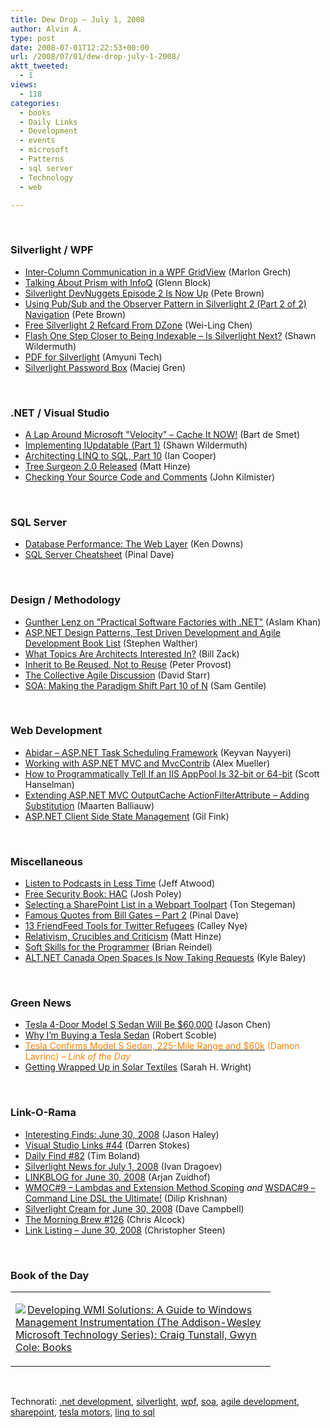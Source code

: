 ```yaml
---
title: Dew Drop – July 1, 2008
author: Alvin A.
type: post
date: 2008-07-01T12:22:53+00:00
url: /2008/07/01/dew-drop-july-1-2008/
aktt_tweeted:
  - 1
views:
  - 118
categories:
  - books
  - Daily Links
  - Development
  - events
  - microsoft
  - Patterns
  - sql server
  - Technology
  - web

---
```

</p> 

&#160;

### Silverlight / WPF

  * [Inter-Column Communication in a WPF GridView][1] (Marlon Grech)
  * [Talking About Prism with InfoQ][2] (Glenn Block)
  * [Silverlight DevNuggets Episode 2 Is Now Up][3] (Pete Brown)
  * [Using Pub/Sub and the Observer Pattern in Silverlight 2 (Part 2 of 2) Navigation][4] (Pete Brown)
  * [Free Silverlight 2 Refcard From DZone][5] (Wei-Ling Chen)
  * [Flash One Step Closer to Being Indexable &#8211; Is Silverlight Next?][6] (Shawn Wildermuth)
  * [PDF for Silverlight][7] (Amyuni Tech)
  * [Silverlight Password Box][8] (Maciej Gren)

&#160;

### .NET / Visual Studio

  * [A Lap Around Microsoft "Velocity" &#8211; Cache It NOW!][9] (Bart de Smet)
  * [Implementing IUpdatable (Part 1)][10] (Shawn Wildermuth)
  * [Architecting LINQ to SQL, Part 10][11] (Ian Cooper)
  * [Tree Surgeon 2.0 Released][12] (Matt Hinze)
  * [Checking Your Source Code and Comments][13] (John Kilmister)

&#160;

### SQL Server

  * [Database Performance: The Web Layer][14] (Ken Downs)
  * [SQL Server Cheatsheet][15] (Pinal Dave)

&#160;

### Design / Methodology

  * [Gunther Lenz on "Practical Software Factories with .NET"][16] (Aslam Khan)
  * [ASP.NET Design Patterns, Test Driven Development and Agile Development Book List][17] (Stephen Walther)
  * [What Topics Are Architects Interested In?][18] (Bill Zack)
  * [Inherit to Be Reused, Not to Reuse][19] (Peter Provost)
  * [The Collective Agile Discussion][20] (David Starr)
  * [SOA: Making the Paradigm Shift Part 10 of N][21] (Sam Gentile)

&#160;

### Web Development

  * [Abidar &#8211; ASP.NET Task Scheduling Framework][22] (Keyvan Nayyeri)
  * [Working with ASP.NET MVC and MvcContrib][23] (Alex Mueller)
  * [How to Programmatically Tell If an IIS AppPool Is 32-bit or 64-bit][24] (Scott Hanselman)
  * [Extending ASP.NET MVC OutputCache ActionFilterAttribute &#8211; Adding Substitution][25] (Maarten Balliauw)
  * [ASP.NET Client Side State Management][26] (Gil Fink)

&#160;

### Miscellaneous

  * [Listen to Podcasts in Less Time][27] (Jeff Atwood)
  * [Free Security Book: HAC][28] (Josh Poley)
  * [Selecting a SharePoint List in a Webpart Toolpart][29] (Ton Stegeman)
  * [Famous Quotes from Bill Gates &#8211; Part 2][30] (Pinal Dave)
  * [13 FriendFeed Tools for Twitter Refugees][31] (Calley Nye)
  * [Relativism, Crucibles and Criticism][32] (Matt Hinze)
  * [Soft Skills for the Programmer][33] (Brian Reindel)
  * [ALT.NET Canada Open Spaces Is Now Taking Requests][34] (Kyle Baley)

&#160;

### Green News

  * [Tesla 4-Door Model S Sedan Will Be $60,000][35] (Jason Chen)
  * [Why I&#8217;m Buying a Tesla Sedan][36] (Robert Scoble)
  * [<font color="#ff8000">Tesla Confirms Model S Sedan, 225-Mile Range and $60k</font>][37] <font color="#ff8000">(Damon Lavrinc) <em>– Link of the Day</em></font>
  * [Getting Wrapped Up in Solar Textiles][38] (Sarah H. Wright)

&#160;

### Link-O-Rama

  * [Interesting Finds: June 30, 2008][39] (Jason Haley)
  * [Visual Studio Links #44][40] (Darren Stokes)
  * [Daily Find #82][41] (Tim Boland)
  * [Silverlight News for July 1, 2008][42] (Ivan Dragoev)
  * [LINKBLOG for June 30, 2008][43] (Arjan Zuidhof)
  * [WMOC#9 &#8211; Lambdas and Extension Method Scoping][44]&#160;_and_&#160;[WSDAC#9 &#8211; Command Line DSL the Ultimate!][45] (Dilip Krishnan)
  * [Silverlight Cream for June 30, 2008][46] (Dave Campbell)
  * [The Morning Brew #126][47] (Chris Alcock)
  * [Link Listing &#8211; June 30, 2008][48] (Christopher Steen)

&#160;

### Book of the Day

<div class="wlWriterSmartContent" id="scid:7dc1bd33-94bd-46fd-a20b-0131235bcd47:29a81da2-1aa1-4b17-b558-d80851c4d91c" style="padding-right: 0px; display: inline; padding-left: 0px; float: none; padding-bottom: 0px; margin: 0px; padding-top: 0px">
  <table cellspacing="0" cellpadding="2" width="400" border="0" unselectable="on">
    <tr>
      <td valign="top" width="400">
        <p>
          <a title="Developing WMI Solutions: A Guide to Windows Management Instrumentation (The Addison-Wesley Microsoft Technology Series): Craig Tunstall, Gwyn Cole: Books" href="http://www.amazon.com/exec/obidos/ASIN/0201616130/alvinashcraft-20"><img data-recalc-dims="1" decoding="async" src="https://i0.wp.com/images.amazon.com/images/P/0201616130.01.MZZZZZZZ.jpg?w=660" border="0" align="left" style="float:left" />Developing WMI Solutions: A Guide to Windows Management Instrumentation (The Addison-Wesley Microsoft Technology Series): Craig Tunstall, Gwyn Cole: Books</a>
        </p>
      </td>
    </tr>
  </table>
</div>

&#160;

<div class="wlWriterSmartContent" id="scid:C16BAC14-9A3D-4c50-9394-FBFEF7A93539:064ea824-16e4-4385-ab81-b3d7cfb08889" style="padding-right: 0px; display: inline; padding-left: 0px; float: none; padding-bottom: 0px; margin: 0px; padding-top: 0px">
  <!--dotnetkickit-->
</div>

<div class="wlWriterSmartContent" id="scid:d7bf807d-7bb0-458a-811f-90c51817d5c2:8b632442-3f30-40e1-9142-f5c64002911c" style="padding-right: 0px; display: inline; padding-left: 0px; float: none; padding-bottom: 0px; margin: 0px; padding-top: 0px">
  <p>
    <span class="TagSite">Technorati:</span> <a href="http://technorati.com/tag/.net+development" rel="tag" class="tag">.net development</a>, <a href="http://technorati.com/tag/silverlight" rel="tag" class="tag">silverlight</a>, <a href="http://technorati.com/tag/wpf" rel="tag" class="tag">wpf</a>, <a href="http://technorati.com/tag/soa" rel="tag" class="tag">soa</a>, <a href="http://technorati.com/tag/agile+development" rel="tag" class="tag">agile development</a>, <a href="http://technorati.com/tag/sharepoint" rel="tag" class="tag">sharepoint</a>, <a href="http://technorati.com/tag/tesla+motors" rel="tag" class="tag">tesla motors</a>, <a href="http://technorati.com/tag/linq+to+sql" rel="tag" class="tag">linq to sql</a><br /><!-- StartInsertedTags: .net development, silverlight, wpf, soa, agile development, sharepoint, tesla motors, linq to sql :EndInsertedTags -->
  </p>
</div>

 [1]: http://marlongrech.wordpress.com/2008/06/30/inter-column-communication-in-a-wpf-gridview/
 [2]: http://blogs.msdn.com/gblock/archive/2008/06/30/talking-about-prism-with-infoq.aspx
 [3]: http://community.irritatedvowel.com/blogs/pete_browns_blog/archive/2008/06/30/Silverlight-DevNuggets-Episode-2-is-Now-Up.aspx
 [4]: http://community.irritatedvowel.com/blogs/pete_browns_blog/archive/2008/06/30/Using-Pub_2F00_Sub-and-the-Observer-Pattern-in-Silverlight-2-_2800_Part-2-of-2_2900_-Navigation.aspx
 [5]: http://www.silverlightshow.net/items/Free-Silverlight-2-Refcard-from-DZone.aspx
 [6]: http://adoguy.com/2008/07/01/Flash_One_Step_Closer_to_Being_Indexable_-_is_Silverlight_Next.aspx
 [7]: http://www.codeproject.com/KB/showcase/PDFForSilverlight.aspx
 [8]: http://www.codeproject.com/KB/silverlight/slpassbox.aspx
 [9]: http://community.bartdesmet.net/blogs/bart/archive/2008/06/30/a-lap-around-microsoft-quot-velocity-quot-cache-it-now.aspx
 [10]: http://adoguy.com/2008/07/01/Implementing_IUpdatable_(Part_1).aspx
 [11]: http://codebetter.com/blogs/ian_cooper/archive/2008/06/29/architecting-linq-to-sql-part-10.aspx
 [12]: http://mhinze.com/treesurgeon-20-released/
 [13]: http://visualstudiohacks.com/addins/coding/checking-your-source-code-and-comments/
 [14]: http://database-programmer.blogspot.com/2008/06/database-performance-web-layer.html
 [15]: http://blog.sqlauthority.com/2008/06/25/sqlauthority-download-sql-server-cheatsheet/
 [16]: http://dotnet.dzone.com/articles/gunther-lenz-practical-softwar
 [17]: http://dotnet.dzone.com/news/aspnet-mvc-book-list
 [18]: http://blogs.msdn.com/billzack/archive/2008/06/30/what-topics-are-architects-interested-in.aspx
 [19]: http://www.peterprovost.org/archive/2008/06/30/24503.aspx
 [20]: http://elegantcode.com/2008/06/30/the-collective-agile-discussion/
 [21]: http://samgentile.com/blogs/samgentile/archive/2008/06/30/soa-making-the-paradigm-shift-part-10-of-n.aspx
 [22]: http://nayyeri.net/blog/abidar-ndash-asp.net-task-scheduling-framework/
 [23]: http://elegantcode.com/2008/06/30/working-with-aspnet-mvc-and-mvccontrib/
 [24]: http://www.hanselman.com/blog/HowToProgrammaticallyTellIfAnIISAppPoolIs32bitOr64bit.aspx
 [25]: http://blog.maartenballiauw.be/post/2008/07/Extending-ASPNET-MVC-OutputCache-ActionFilterAttribute---Adding-substitution.aspx
 [26]: http://dotnet.dzone.com/news/aspnet-server-side-state-manag
 [27]: http://blog.stackoverflow.com/2008/06/listen-to-podcasts-in-less-time/
 [28]: http://blogs.msdn.com/joshpoley/archive/2008/06/30/free-security-book-hac.aspx
 [29]: http://www.tonstegeman.com/Blog/Lists/Posts/Post.aspx?List=70640fe5-28d9-464f-b1c9-91e07c8f7e47&ID=72
 [30]: http://blog.sqlauthority.com/2008/06/26/sqlauthority-news-famous-quotes-from-bill-gates-part-2/
 [31]: http://www.techcrunch.com/2008/06/30/13-friendfeed-tools-for-twitter-refugees/
 [32]: http://mhinze.com/relativism-crucibles-criticism/
 [33]: http://blog.reindel.com/2008/07/01/soft-skills-for-the-programmer/
 [34]: http://codebetter.com/blogs/kyle.baley/archive/2008/07/01/alt-net-canada-open-spaces-is-now-taking-requests.aspx
 [35]: http://gizmodo.com/5020814/tesla-4+door-model-s-sedan-will-be-60000
 [36]: http://scobleizer.com/2008/06/30/why-im-buying-a-tesla-sedan/
 [37]: http://www.autoblog.com/2008/06/30/telsa-confirms-model-s-sedan-225-mile-range-and-60k/
 [38]: http://www.sciencedaily.com/releases/2008/06/080617114723.htm
 [39]: http://jasonhaley.com/blog/archive/2008/06/30/141928.aspx
 [40]: http://visualstudiohacks.com/blog/visual-studio-links-44/
 [41]: http://www.techtoolblog.com/archives/daily-find-82
 [42]: http://www.silverlightshow.net/news/Silverlight-news-for-July-1-2008.aspx
 [43]: http://www.arjansworld.com/2008/06/30/linkblog-for-june-30-2008/
 [44]: http://itknowledgeexchange.techtarget.com/serviceendpoint/wmoc-sharp-9-lamdas-and-extension-method-scoping/
 [45]: http://itknowledgeexchange.techtarget.com/serviceendpoint/wsdac-sharp-9-command-line-dsl-the-ultimate/
 [46]: http://geekswithblogs.net/WynApseTechnicalMusings/archive/2008/06/30/123489.aspx
 [47]: http://blog.cwa.me.uk/2008/07/01/the-morning-brew-126/
 [48]: http://www.dotnetjunkies.com/WebLog/csteen/archive/2008/07/01/482791.aspx